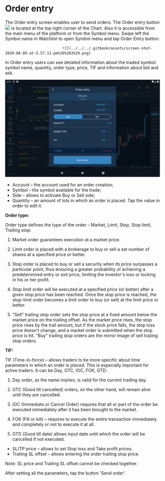 # Order entry

The Order entry screen enables user to send orders. The Order entry button![](../../../.gitbook/assets/oe%20%281%29.jpg)
is located at the top right corner of the Chart. Also it is accessible from the main menu of the platform or from the Symbol menu. Swipe left the Symbol name in Watchlist to open Symbol menu and tap Order Entry button:

                              ![](../../../.gitbook/assets/screen-shot-2020-06-05-at-5.57.11-pm%20%283%29.png)                  


In Order entry users can see detailed information about the traded symbol: symbol name, quantity, order type, price, TIF and information about bid and ask.

![](../../../.gitbook/assets/oe++.png)

* Account – the account used for an order creation;
* Symbol – the symbol available for the trade;
* Side – allows to activate Buy or Sell side;
* Quantity – an amount of lots in which an order is placed. Tap the value in order to edit it.

**Order type:**

Order type defines the type of the order – Market, Limit, Stop, Stop limit, Trailing stop:

1. Market order guarantees execution at a market price.

2. Limit order is placed with a brokerage to buy or sell a set number of shares at a specified price or better.

3. Stop order is placed to buy or sell a security when its price surpasses a particular point, thus ensuring a greater probability of achieving a predetermined entry or exit price, limiting the investor's loss or locking in his or her profit.

4. Stop limit order will be executed at a specified price \(or better\) after a given stop price has been reached. Once the stop price is reached, the stop-limit order becomes a limit order to buy \(or sell\) at the limit price or better.

5. "Sell" trailing stop order sets the stop price at a fixed amount below the market price on the trailing offset. As the market price rises, the stop price rises by the trail amount, but if the stock price falls, the stop loss price doesn't change, and a market order is submitted when the stop price is hit. "Buy" trailing stop orders are the mirror image of sell trailing stop orders.

**TIF:**

TIF \(Time-in-force\) – allows traders to be more specific about time parameters in which an order is placed. This is especially important for active traders. It can be Day, GTC, IOC, FOK, GTD:

1. Day order, as the name implies, is valid for the current trading day.

2. GTC \(Good till cancelled\) orders, on the other hand, will remain alive until they are cancelled.

3. IOC \(Immediate or Cancel Order\) requires that all or part of the order be executed immediately after it has been brought to the market.

4. FOK \(Fill or kill\) – requires to execute the entire transaction immediately and completely or not to execute it at all.

5. GTD \(Good till date\) allows input date until which the order will be cancelled if not executed.

* SL/TP price – allows to set Stop loss and Take profit prices.
* Trailing SL offset – allows entering the order trailing stop price.

Note: SL price and Trailing SL offset cannot be checked together.

After setting all the parameters, tap the button 'Send order'.

